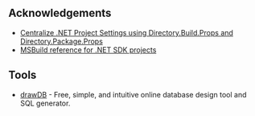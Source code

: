 ## Acknowledgements
- [Centralize .NET Project Settings using Directory.Build.Props and Directory.Package.Props](https://medium.com/codenx/centralize-net-project-settings-using-directory-build-props-and-directory-package-props-d6b4a471c018)
- [MSBuild reference for .NET SDK projects](https://learn.microsoft.com/en-us/dotnet/core/project-sdk/msbuild-props)

## Tools
- [drawDB](https://github.com/drawdb-io/drawdb) - Free, simple, and intuitive online database design tool and SQL generator.
